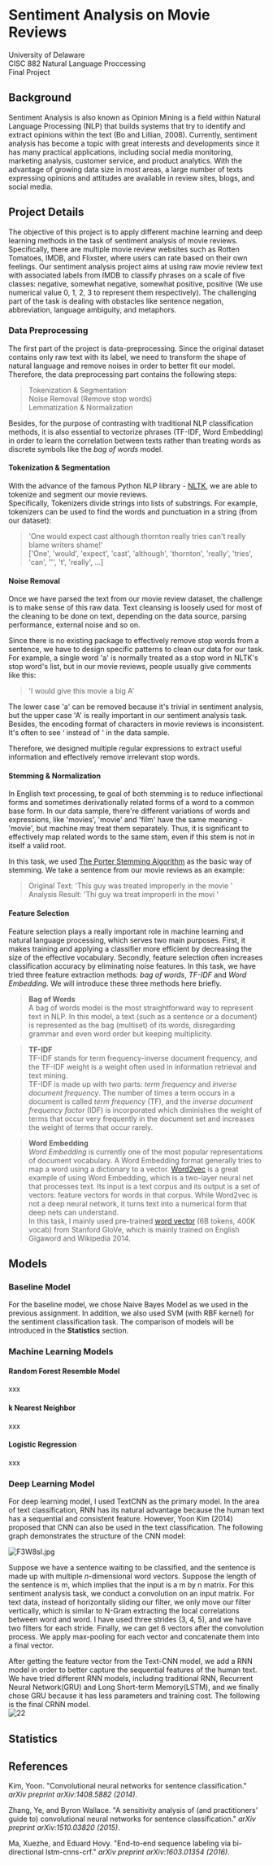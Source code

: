 # Sentiment Analysis on Movie Reviews
University of Delaware   
CISC 882 Natural Language Proccessing   
Final Project  
## Background
Sentiment Analysis is also known as ​Opinion Mining​ is a field within Natural Language Processing (NLP) that builds systems that try to identify and extract opinions within the text​ (Bo and Lillian, 2008). Currently, sentiment analysis has become a topic with great interests and developments since it has many practical applications, including social media monitoring, marketing analysis, customer service, and product analytics. With the advantage of growing data size in most areas, a large number of texts expressing opinions and attitudes are available in review sites, blogs, and social media.

## Project Details
The objective of this project is to apply different machine learning and deep learning methods in the task of sentiment analysis of movie reviews. Specifically, there are multiple movie review websites such as Rotten Tomatoes, IMDB, and Flixster, where users can rate based on their own feelings. Our sentiment analysis project aims at using raw movie review text with associated labels from IMDB to classify phrases on a scale of five classes: negative, somewhat negative, somewhat positive, positive (We use numerical value 0, 1, 2, 3 to represent them respectively). The challenging part of the task is dealing with obstacles like sentence negation, abbreviation, language ambiguity, and metaphors.

### Data Preprocessing
The first part of the project is data-preprocessing. Since the original dataset contains only raw text with its label, we need to transform the shape of natural language and remove noises in order to better fit our model. Therefore, the data preprocessing part contains the following steps:

> Tokenization & Segmentation  
Noise Removal (Remove stop words)   
Lemmatization & Normalization

Besides, for the purpose of contrasting with traditional NLP classification methods, it is also essential to vectorize phrases (TF-IDF, Word Embedding) in order to learn the correlation between texts rather than treating words as discrete symbols like the *bag of words* model.   

#### Tokenization & Segmentation  
With the advance of the famous Python NLP library - [NLTK](https://www.nltk.org/), we are able to tokenize and segment our movie reviews.   
Specifically, Tokenizers divide strings into lists of substrings. For example, tokenizers can be used to find the words and punctuation in a string (from our dataset):   
> 'One would expect cast although thornton really tries can't really blame writers shame!'   
> ['One', 'would', 'expect', 'cast', 'although', 'thornton', 'really', 'tries', 'can', ''', 't', 'really', ...]

#### Noise Removal
Once we have parsed the text from our movie review dataset, the challenge is to make sense of this raw data. Text cleansing is loosely used for most of the cleaning to be done on text, depending on the data source, parsing performance, external noise and so on.   

Since there is no existing package to effectively remove stop words from a sentence, we have to design specific patterns to clean our data for our task. For example, a single word 'a' is normally treated as a stop word in NLTK's stop word's list, but in our movie reviews, people usually give comments like this:   
>'I would give this movie a big A'   

The lower case 'a' can be removed because it's trivial in sentiment analysis, but the upper case 'A' is really important in our sentiment analysis task. Besides, the encoding format of characters in movie reviews is inconsistent. It's often to see ‘ instead of ' in the data sample. 

Therefore, we designed multiple regular expressions to extract useful information and effectively remove irrelevant stop words.  

#### Stemming & Normalization
In English text processing, te goal of both stemming is to reduce inflectional forms and sometimes derivationally related forms of a word to a common base form. In our data sample, there're different variations of words and expressions, like 'movies', 'movie' and 'film' have the same meaning - 'movie', but machine may treat them separately. Thus, it is significant to effectively map related words to the same stem, even if this stem is not in itself a valid root. 

In this task, we used [The Porter Stemming Algorithm](https://tartarus.org/martin/PorterStemmer/) as the basic way of stemming. We take a sentence from our movie reviews as an example:       
> Original Text: 'This guy was treated improperly in the movie '  
> Analysis Result: 'Thi guy wa treat improperli in the movi '

#### Feature Selection
Feature selection plays a really important role in machine learning and natural language processing, which serves two main purposes. First, it makes training and applying a classifier more efficient by decreasing the size of the effective vocabulary. Secondly, feature selection often increases classification accuracy by eliminating noise features. In this task, we have tried three feature extraction methods: *bag of words*, *TF-IDF* and *Word Embedding*. We will introduce these three methods here briefly.  
> **Bag of Words**  
> A bag of words model is the most straightforward way to represent text in NLP. In this model, a text (such as a sentence or a document) is represented as the bag (multiset) of its words, disregarding grammar and even word order but keeping multiplicity.    
       
> **TF-IDF**  
> TF-IDF stands for term frequency-inverse document frequency, and the TF-IDF weight is a weight often used in information retrieval and text mining.    
> TF-IDF is made up with two parts: *term frequency* and *inverse document frequency*. The number of times a term occurs in a document is called *term frequency* (TF), and the *inverse document frequency factor* (IDF) is incorporated which diminishes the weight of terms that occur very frequently in the document set and increases the weight of terms that occur rarely.    

> **Word Embedding**  
> *Word Embedding* is currently one of the most popular representations of document vocabulary. A Word Embedding format generally tries to map a word using a dictionary to a vector. [Word2vec](https://en.wikipedia.org/wiki/Word2vec) is a great example of using Word Embedding, which is a two-layer neural net that processes text. Its input is a text corpus and its output is a set of vectors: feature vectors for words in that corpus. While Word2vec is not a deep neural network, it turns text into a numerical form that deep nets can understand.   
> In this task, I mainly used pre-trained [word vector](https://nlp.stanford.edu/projects/glove/) (6B tokens, 400K vocab) from Stanford GloVe, which is mainly trained on English Gigaword and Wikipedia 2014.    

## Models
### Baseline Model
For the baseline model, we chose Naive Bayes Model as we used in the previous assignment. In addition, we also used SVM (with RBF kernel) for the sentiment classification task. The comparison of models will be introduced in the **Statistics** section. 

### Machine Learning Models
#### Random Forest Resemble Model   
xxx  
#### k Nearest Neighbor
xxx  
#### Logistic Regression  
xxx  

### Deep Learning Model
For deep learning model, I used TextCNN as the primary model. In the area of text classification, RNN has its natural advantage because the human text has a sequential and consistent feature. However, Yoon Kim (2014) proposed that CNN can also be used in the text classification. The following graph demonstrates the structure of the CNN model:       

![F3W8sI.jpg](https://s1.ax1x.com/2018/12/08/F3W8sI.jpg)

Suppose we have a sentence waiting to be classified, and the sentence is made up with multiple $n$-dimensional word vectors. Suppose the length of the sentence is m, which implies that the input is a m by n matrix. For this sentiment analysis task, we conduct a convolution on an input matrix. For text data, instead of horizontally sliding our filter, we only move our filter vertically, which is similar to N-Gram extracting the local correlations between word and word. I have used three strides (3, 4, 5), and we have two filters for each stride. Finally, we can get 6 vectors after the convolution process. We apply max-pooling for each vector and concatenate them into a final vector.    

After getting the feature vector from the Text-CNN model, we add a RNN model in order to better capture the sequential features of the human text. We have tried different RNN models, including traditional RNN, Recurrent Neural Network(GRU) and Long Short-term Memory(LSTM), and we finally chose GRU because it has less parameters and training cost. The following is the final CRNN model.   
![22](https://s1.ax1x.com/2018/12/08/F3WFz9.png)

## Statistics

## References
Kim, Yoon. "Convolutional neural networks for sentence classification." *arXiv preprint arXiv:1408.5882 (2014)*.   

Zhang, Ye, and Byron Wallace. "A sensitivity analysis of (and practitioners' guide to) convolutional neural networks for sentence classification." *arXiv preprint arXiv:1510.03820 (2015)*.    

Ma, Xuezhe, and Eduard Hovy. "End-to-end sequence labeling via bi-directional lstm-cnns-crf." *arXiv preprint arXiv:1603.01354 (2016)*.    

